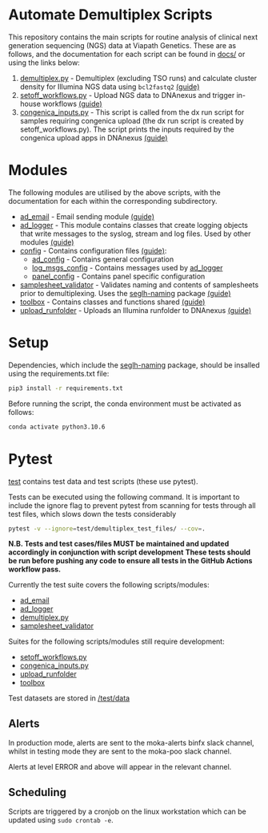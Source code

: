 # Automate Demultiplex Scripts

This repository contains the main scripts for routine analysis of clinical next generation sequencing (NGS) data at Viapath Genetics. These are as follows, and the documentation for each script can be found in [docs/](docs/) or using the links below:

1. [demultiplex.py](demultiplex.py) - Demultiplex (excluding TSO runs) and calculate cluster density for Illumina NGS data using `bcl2fastq2`
[(guide)](demultiplex/README.md)
2. [setoff_workflows.py](setoff_workflows.py) - Upload NGS data to DNAnexus and trigger in-house workflows [(guide)](setoff_workflows/README.md)
3. [congenica_inputs.py](congenica_inputs.py) - This script is called from the dx run script for samples requiring congenica upload (the dx run script is created by setoff_workflows.py). The script prints the inputs required by the congenica upload apps in DNAnexus [(guide)](congenica_inputs/README.md)


# Modules

The following modules are utilised by the above scripts, with the documentation for each within the corresponding subdirectory.

* [ad_email](ad_email) - Email sending module [(guide)](ad_email/README.md)
* [ad_logger](ad_logger) - This module contains classes that create logging objects that write messages to the syslog, stream and log files. Used by other modules [(guide)](ad_logger/README.md)
* [config](config) - Contains configuration files [(guide)](config/README.md):
    - [ad_config](config/ad_config.py) - Contains general configuration
    - [log_msgs_config](config/log_msgs_config.py) - Contains messages used by [ad_logger](ad_logger)
    - [panel_config](config/panel_config.py) - Contains panel specific configuration
* [samplesheet_validator](samplesheet_validator) - Validates naming and contents of samplesheets prior to demultiplexing. Uses the [seglh-naming](https://github.com/moka-guys/seglh-naming) package [(guide)](samplesheet_validator/README.md)
* [toolbox](toolbox) - Contains classes and functions shared [(guide)](toolbox/README.md)
* [upload_runfolder](upload_runfolder) - Uploads an Illumina runfolder to DNAnexus [(guide)](upload_runfolder/README.md)

# Setup

Dependencies, which include the [seglh-naming](https://github.com/moka-guys/seglh-naming) package, should be insalled using the requirements.txt file:

```bash
pip3 install -r requirements.txt
```

Before running the script, the conda environment must be activated as follows:
```bash
conda activate python3.10.6
```

# Pytest

[test](test) contains test data and test scripts (these use pytest).

Tests can be executed using the following command. It is important to include the ignore flag to prevent pytest from scanning for tests through all test files, which slows down the tests considerably

```bash
pytest -v --ignore=test/demultiplex_test_files/ --cov=.
```

**N.B. Tests and test cases/files MUST be maintained and updated accordingly in conjunction with script development**
**These tests should be run before pushing any code to ensure all tests in the GitHub Actions workflow pass.**

Currently the test suite covers the following scripts/modules:
* [ad_email](ad_email)
* [ad_logger](ad_logger)
* [demultiplex.py](demultiplex.py)
* [samplesheet_validator](samplesheet_validator)

Suites for the following scripts/modules still require development:
* [setoff_workflows.py](setoff_workflows.py)
* [congenica_inputs.py](congenica_inputs.py)
* [upload_runfolder](upload_runfolder)
* [toolbox](toolbox)

Test datasets are stored in [/test/data](../test/data)

## Alerts

In production mode, alerts are sent to the moka-alerts binfx slack channel, whilst in testing mode they are sent to the moka-poo slack channel.

Alerts at level ERROR and above will appear in the relevant channel.

## Scheduling

Scripts are triggered by a cronjob on the linux workstation which can be updated using
`sudo crontab -e`.
